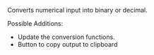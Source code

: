 Converts numerical input into binary or decimal.

Possible Additions:
- Update the conversion functions.
- Button to copy output to clipboard
